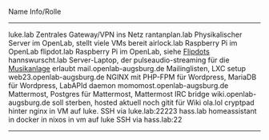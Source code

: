 Name                                                  Info/Rolle
----------------------------------------------------- ------------------------------------------------------------
luke.lab                                              Zentrales Gateway/VPN ins Netz
rantanplan.lab                                        Physikalischer Server im OpenLab, stellt viele VMs bereit
airlock.lab                                           Raspberry Pi im OpenLab
flipdot.lab                                           Raspberry Pi im OpenLab, siehe [Flipdots](/Space/Dinge/Flipdots)
hannswurscht.lab                                      Server-Laptop, der pulseaudio-streaming für die [Musikanlage](/Space/Dinge/Musik/Musikanlage) erlaubt
mail.openlab-augsburg.de                              Mailinglisten, LXC setup
web23.openlab-augsburg.de                             NGINX mit PHP-FPM für Wordpress, MariaDB für Wordpress, LabAPId daemon
momomost.openlab-augsburg.de                          Mattermost, Postgres für Mattermost, Mattermost IRC bridge
wiki.openlab-augsburg.de                              soll sterben, hosted aktuell noch gitit für Wiki
ola.lol                                               cryptpad hinter nginx in VM auf luke. SSH via luke.lab:22223
hass.lab                                              homeassistant in docker in nixos in vm auf luke SSH via hass.lab:22
----------------------------------------------------- ------------------------------------------------------------
